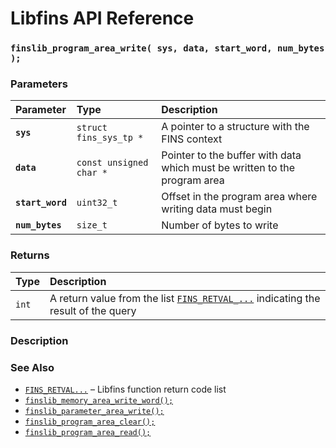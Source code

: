 # Libfins API Reference

### `finslib_program_area_write( sys, data, start_word, num_bytes );`

### Parameters

| Parameter | Type | Description |
| :--- | :--- | :--- |
|**`sys`**|`struct fins_sys_tp *`|A pointer to a structure with the FINS context|
|**`data`**|`const unsigned char *`|Pointer to the buffer with data which must be written to the program area|
|**`start_word`**|`uint32_t`|Offset in the program area where writing data must begin|
|**`num_bytes`**|`size_t`|Number of bytes to write|

### Returns

| Type | Description |
| :--- | :--- |
|`int`|A return value from the list [`FINS_RETVAL_...`](FINS_RETVAL.md) indicating the result of the query|

### Description

### See Also

* [`FINS_RETVAL...`](FINS_RETVAL.md) &ndash; Libfins function return code list
* [`finslib_memory_area_write_word();`](finslib_memory_area_write_word.md)
* [`finslib_parameter_area_write();`](finslib_parameter_area_write.md)
* [`finslib_program_area_clear();`](finslib_program_area_clear.md)
* [`finslib_program_area_read();`](finslib_program_area_read.md)
